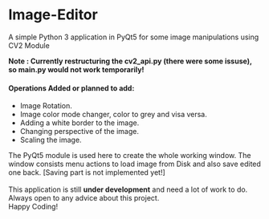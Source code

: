 # Image-Editor
A simple Python 3 application in PyQt5 for some image manipulations using CV2 Module

**Note : Currently restructuring the cv2_api.py (there were some issuse), so main.py would not work temporarily!**


#### Operations Added or planned to add:
- Image Rotation.
- Image color mode changer, color to grey and visa versa.
- Adding a white border to the image.
- Changing perspective of the image.
- Scaling the image.


The PyQt5 module is used here to create the whole working window. 
The window consists menu actions to load image from Disk and also save edited one back. [Saving part is not implemented yet!]
<br><br>
This application is still **under development** and need a lot of work to do.
<br>
Always open to any advice about this project.<br>
Happy Coding!
